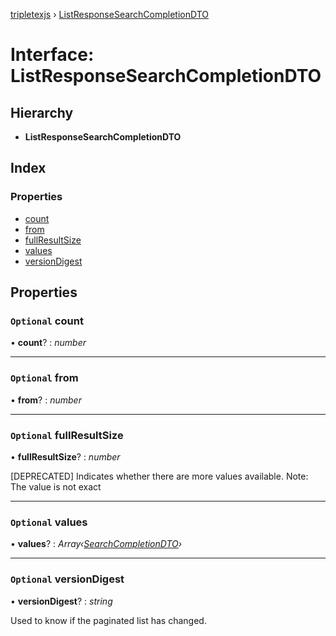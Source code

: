 [tripletexjs](../README.md) › [ListResponseSearchCompletionDTO](listresponsesearchcompletiondto.md)

# Interface: ListResponseSearchCompletionDTO

## Hierarchy

* **ListResponseSearchCompletionDTO**

## Index

### Properties

* [count](listresponsesearchcompletiondto.md#optional-count)
* [from](listresponsesearchcompletiondto.md#optional-from)
* [fullResultSize](listresponsesearchcompletiondto.md#optional-fullresultsize)
* [values](listresponsesearchcompletiondto.md#optional-values)
* [versionDigest](listresponsesearchcompletiondto.md#optional-versiondigest)

## Properties

### `Optional` count

• **count**? : *number*

___

### `Optional` from

• **from**? : *number*

___

### `Optional` fullResultSize

• **fullResultSize**? : *number*

[DEPRECATED] Indicates whether there are more values available. Note: The value is not exact

___

### `Optional` values

• **values**? : *Array‹[SearchCompletionDTO](searchcompletiondto.md)›*

___

### `Optional` versionDigest

• **versionDigest**? : *string*

Used to know if the paginated list has changed.
